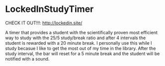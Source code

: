 # LockedInStudyTimer
CHECK IT OUT!!!: http://lockedin.site/

A timer that provides a student with the scientifically proven most efficient way to study with the 25/5 study/break ratio and after 4 intervals the student is rewarded with a 20 minute break. I personally use this while I study becasue I like to get the most out of my time in the library. After the study interval, the bar will reset for a 5 minute break and the student will be notified with a sound. 
